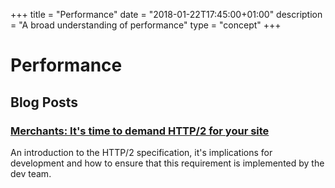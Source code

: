 +++
title = "Performance"
date = "2018-01-22T17:45:00+01:00"
description = "A broad understanding of performance"
type = "concept"
+++

# Performance

## Blog Posts 

### [Merchants: It's time to demand HTTP/2 for your site](https://medium.com/e-commerce-merchant-advice/this-is-a-story-58fd88c7050f)

An introduction to the HTTP/2 specification, it's implications for development and how to ensure that this requirement
is implemented by the dev team.
